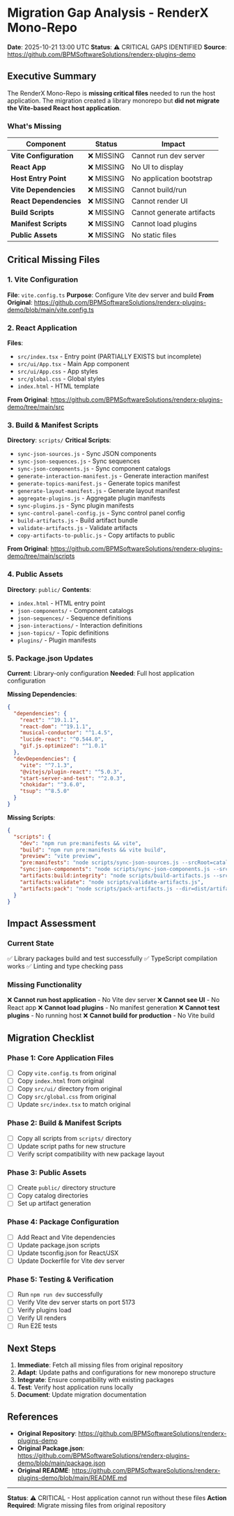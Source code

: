 # Migration Gap Analysis - RenderX Mono-Repo

**Date**: 2025-10-21 13:00 UTC
**Status**: ⚠️ CRITICAL GAPS IDENTIFIED
**Source**: https://github.com/BPMSoftwareSolutions/renderx-plugins-demo

## Executive Summary

The RenderX Mono-Repo is **missing critical files** needed to run the host application. The migration created a library monorepo but **did not migrate the Vite-based React host application**.

### What's Missing

| Component | Status | Impact |
|-----------|--------|--------|
| **Vite Configuration** | ❌ MISSING | Cannot run dev server |
| **React App** | ❌ MISSING | No UI to display |
| **Host Entry Point** | ❌ MISSING | No application bootstrap |
| **Vite Dependencies** | ❌ MISSING | Cannot build/run |
| **React Dependencies** | ❌ MISSING | Cannot render UI |
| **Build Scripts** | ❌ MISSING | Cannot generate artifacts |
| **Manifest Scripts** | ❌ MISSING | Cannot load plugins |
| **Public Assets** | ❌ MISSING | No static files |

## Critical Missing Files

### 1. Vite Configuration
**File**: `vite.config.ts`
**Purpose**: Configure Vite dev server and build
**From Original**: https://github.com/BPMSoftwareSolutions/renderx-plugins-demo/blob/main/vite.config.ts

### 2. React Application
**Files**:
- `src/index.tsx` - Entry point (PARTIALLY EXISTS but incomplete)
- `src/ui/App.tsx` - Main App component
- `src/ui/App.css` - App styles
- `src/global.css` - Global styles
- `index.html` - HTML template

**From Original**: https://github.com/BPMSoftwareSolutions/renderx-plugins-demo/tree/main/src

### 3. Build & Manifest Scripts
**Directory**: `scripts/`
**Critical Scripts**:
- `sync-json-sources.js` - Sync JSON components
- `sync-json-sequences.js` - Sync sequences
- `sync-json-components.js` - Sync component catalogs
- `generate-interaction-manifest.js` - Generate interaction manifest
- `generate-topics-manifest.js` - Generate topics manifest
- `generate-layout-manifest.js` - Generate layout manifest
- `aggregate-plugins.js` - Aggregate plugin manifests
- `sync-plugins.js` - Sync plugin manifests
- `sync-control-panel-config.js` - Sync control panel config
- `build-artifacts.js` - Build artifact bundle
- `validate-artifacts.js` - Validate artifacts
- `copy-artifacts-to-public.js` - Copy artifacts to public

**From Original**: https://github.com/BPMSoftwareSolutions/renderx-plugins-demo/tree/main/scripts

### 4. Public Assets
**Directory**: `public/`
**Contents**:
- `index.html` - HTML entry point
- `json-components/` - Component catalogs
- `json-sequences/` - Sequence definitions
- `json-interactions/` - Interaction definitions
- `json-topics/` - Topic definitions
- `plugins/` - Plugin manifests

### 5. Package.json Updates
**Current**: Library-only configuration
**Needed**: Full host application configuration

**Missing Dependencies**:
```json
{
  "dependencies": {
    "react": "^19.1.1",
    "react-dom": "^19.1.1",
    "musical-conductor": "^1.4.5",
    "lucide-react": "^0.544.0",
    "gif.js.optimized": "^1.0.1"
  },
  "devDependencies": {
    "vite": "^7.1.3",
    "@vitejs/plugin-react": "^5.0.3",
    "start-server-and-test": "^2.0.3",
    "chokidar": "^3.6.0",
    "tsup": "^8.5.0"
  }
}
```

**Missing Scripts**:
```json
{
  "scripts": {
    "dev": "npm run pre:manifests && vite",
    "build": "npm run pre:manifests && vite build",
    "preview": "vite preview",
    "pre:manifests": "node scripts/sync-json-sources.js --srcRoot=catalog && npm run sync:json-components && node scripts/sync-json-sequences.js --srcRoot=catalog && node scripts/generate-json-interactions-from-plugins.js && node scripts/generate-interaction-manifest.js --srcRoot=catalog && node scripts/generate-topics-manifest.js --srcRoot=catalog && node scripts/generate-layout-manifest.js --srcRoot=catalog && node scripts/aggregate-plugins.js && node scripts/sync-plugins.js --srcRoot=catalog && node scripts/sync-control-panel-config.js",
    "sync:json-components": "node scripts/sync-json-components.js --srcRoot=catalog",
    "artifacts:build:integrity": "node scripts/build-artifacts.js --srcRoot=catalog --outDir=dist/artifacts --integrity",
    "artifacts:validate": "node scripts/validate-artifacts.js",
    "artifacts:pack": "node scripts/pack-artifacts.js --dir=dist/artifacts --out=dist/packages"
  }
}
```

## Impact Assessment

### Current State
✅ Library packages build and test successfully
✅ TypeScript compilation works
✅ Linting and type checking pass

### Missing Functionality
❌ **Cannot run host application** - No Vite dev server
❌ **Cannot see UI** - No React app
❌ **Cannot load plugins** - No manifest generation
❌ **Cannot test plugins** - No running host
❌ **Cannot build for production** - No Vite build

## Migration Checklist

### Phase 1: Core Application Files
- [ ] Copy `vite.config.ts` from original
- [ ] Copy `index.html` from original
- [ ] Copy `src/ui/` directory from original
- [ ] Copy `src/global.css` from original
- [ ] Update `src/index.tsx` to match original

### Phase 2: Build & Manifest Scripts
- [ ] Copy all scripts from `scripts/` directory
- [ ] Update script paths for new structure
- [ ] Verify script compatibility with new package layout

### Phase 3: Public Assets
- [ ] Create `public/` directory structure
- [ ] Copy catalog directories
- [ ] Set up artifact generation

### Phase 4: Package Configuration
- [ ] Add React and Vite dependencies
- [ ] Update package.json scripts
- [ ] Update tsconfig.json for React/JSX
- [ ] Update Dockerfile for Vite dev server

### Phase 5: Testing & Verification
- [ ] Run `npm run dev` successfully
- [ ] Verify Vite dev server starts on port 5173
- [ ] Verify plugins load
- [ ] Verify UI renders
- [ ] Run E2E tests

## Next Steps

1. **Immediate**: Fetch all missing files from original repository
2. **Adapt**: Update paths and configurations for new monorepo structure
3. **Integrate**: Ensure compatibility with existing packages
4. **Test**: Verify host application runs locally
5. **Document**: Update migration documentation

## References

- **Original Repository**: https://github.com/BPMSoftwareSolutions/renderx-plugins-demo
- **Original Package.json**: https://github.com/BPMSoftwareSolutions/renderx-plugins-demo/blob/main/package.json
- **Original README**: https://github.com/BPMSoftwareSolutions/renderx-plugins-demo/blob/main/README.md

---

**Status**: ⚠️ CRITICAL - Host application cannot run without these files
**Action Required**: Migrate missing files from original repository

